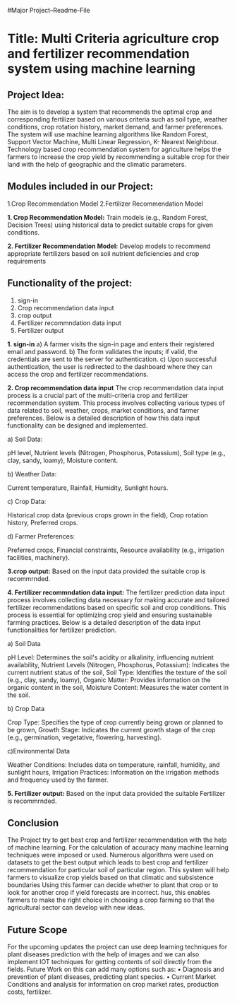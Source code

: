 #Major Project–Readme-File
# Title: Multi Criteria agriculture crop and fertilizer recommendation system using machine learning

## Project Idea:
The aim is to develop a system that recommends the optimal crop and corresponding fertilizer based on various criteria such as soil type, weather conditions, crop rotation history, market demand, and farmer preferences. The system will use machine learning algorithms like Random Forest, Support Vector Machine, Multi Linear Regression, K- Nearest Neighbour. Technology based crop recommendation system for agriculture helps the farmers to increase the crop yield by recommending a suitable crop for their land with the help of geographic and the climatic parameters.

## Modules included in our Project:
   1.Crop Recommendation Model
   2.Fertilizer Recommendation Model
   
**1. Crop Recommendation Model:**
    Train models (e.g., Random Forest, Decision Trees) using historical data to predict suitable crops for given conditions.
    
**2. Fertilizer Recommendation Model:**
    Develop models to recommend appropriate fertilizers based on soil nutrient deficiencies and crop requirements

## Functionality of the project:
   1. sign-in
   2. Crop recommendation data input
   3. crop output
   4. Fertilizer recommndation data input
   5. Fertilizer output

      
**1. sign-in**
  a) A farmer visits the sign-in page and enters their registered email and password.
  b) The form validates the inputs; if valid, the credentials are sent to the server for authentication.
  c) Upon successful authentication, the user is redirected to the dashboard where they can access the crop and fertilizer recommendations.

 **2. Crop recommendation data input**
 The crop recommendation data input process is a crucial part of the multi-criteria crop and fertilizer recommendation system. This process involves collecting 
 various types of data related to soil, weather, crops, market conditions, and farmer preferences. Below is a detailed description of how this data input functionality can be designed and implemented.
 
a) Soil Data:

   pH level,
   Nutrient levels (Nitrogen, Phosphorus, Potassium),
   Soil type (e.g., clay, sandy, loamy),
   Moisture content.
   
b) Weather Data:

   Current temperature,
   Rainfall,
   Humidity,
   Sunlight hours.
   
c) Crop Data:

  Historical crop data (previous crops grown in the field),
  Crop rotation history,
  Preferred crops.
  
d) Farmer Preferences:

  Preferred crops,
  Financial constraints,
  Resource availability (e.g., irrigation facilities, machinery).

  **3.crop output:**
  Based on the input data provided the suitable crop is recommrnded.

  **4. Fertilizer recommndation data input:**
  The fertilizer prediction data input process involves collecting data necessary for making accurate and tailored fertilizer recommendations based on specific 
 soil and crop conditions. This process is essential for optimizing crop yield and ensuring sustainable farming practices. Below is a detailed description of the 
 data input functionalities for fertilizer prediction.
 
   a) Soil Data
   
 pH Level: Determines the soil's acidity or alkalinity, influencing nutrient availability,
 Nutrient Levels (Nitrogen, Phosphorus, Potassium): Indicates the current nutrient status of the soil,
Soil Type: Identifies the texture of the soil (e.g., clay, sandy, loamy),
 Organic Matter: Provides information on the organic content in the soil,
Moisture Content: Measures the water content in the soil.

 b) Crop Data
 
 Crop Type: Specifies the type of crop currently being grown or planned to be grown,
 Growth Stage: Indicates the current growth stage of the crop (e.g., germination, vegetative, flowering, harvesting).
 
  c)Environmental Data
  
  Weather Conditions: Includes data on temperature, rainfall, humidity, and sunlight hours,
Irrigation Practices: Information on the irrigation methods and frequency used by the farmer.

   **5. Fertilizer output:**
    Based on the input data provided the suitable Fertilizer is recommrnded.

## Conclusion
The Project try to get best crop and fertilizer recommendation with the help of machine learning. For the calculation of accuracy many machine learning techniques were imposed or used. Numerous algorithms were used on datasets to get the best output which leads to best crop and fertilizer recommendation for particular soil of particular region. This system will help farmers to visualize crop yields based on that climatic and subsistence boundaries Using this farmer can decide whether to plant that crop or to look for another crop if yield forecasts are incorrect. hus, this enables farmers to make the right choice in choosing a crop farming so that the agricultural sector can develop with new ideas.

## Future Scope
For the upcoming updates the project can use deep learning techniques for plant diseases prediction with the help of images and we can also implement IOT techniques for getting contents of soil directly from the fields. Future Work on this can add many options such as:
• Diagnosis and prevention of plant diseases, predicting plant species.
• Current Market Conditions and analysis for information on crop market rates, production costs, fertilizer.
